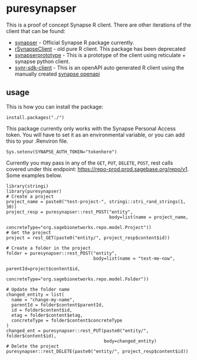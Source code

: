 # puresynapser
This is a proof of concept Synapse R client.  There are other iterations of the client that can be found:

* [synapser](https://github.com/Sage-Bionetworks/synapser) - Official Synapse R package currently.
* [rSynapseClient](https://github.com/Sage-Bionetworks/rSynapseClient) - old pure R client. This package has been deprecated
* [synapserprototype](https://github.com/thomasyu888/synapserprototype) - This is a prototype of the client using reticulate + synapse python client.
* [synr-sdk-client](https://github.com/thomasyu888/synr-sdk-client) - This is an openAPI auto generated R client using the manually created [synapse openapi](https://github.com/Sage-Bionetworks/synapse-rest-openapi)

## usage

This is how you can install the package:
```
install.packages("./")
```

This package currently only works with the Synapse Personal Access token. You will have to set it as an environmental variable, or you can add this to your .Renviron file.
```
Sys.setenv(SYNAPSE_AUTH_TOKEN="tokenhere")
```

Currently you may pass in any of the `GET`, `PUT`, `DELETE`, `POST`, rest calls covered under this endpoint: https://repo-prod.prod.sagebase.org/repo/v1.  Some examples below.

```
library(stringi)
library(puresynapser)
# Create a project
project_name = paste0("test-project-", stringi::stri_rand_strings(1, 30))
project_resp = puresynapser::rest_POST("entity",
                                       body=list(name = project_name,
                                                 concreteType="org.sagebionetworks.repo.model.Project"))
# Get the project
project = rest_GET(paste0("entity/", project_resp$content$id))

# Create a folder in the project
folder = puresynapser::rest_POST("entity",
                                 body=list(name = "test-me-now",
                                           parentId=project$content$id,
                                           concreteType="org.sagebionetworks.repo.model.Folder"))

# Update the folder name
changed_entity = list(
  name = "change-my-name",
  parentId = folder$content$parentId,
  id = folder$content$id,
  etag = folder$content$etag,
  concreteType = folder$content$concreteType
)
changed_ent = puresynapser::rest_PUT(paste0("entity/", folder$content$id),
                                     body=changed_entity)
# Delete the project
puresynapser::rest_DELETE(paste0("entity/", project_resp$content$id))
```
